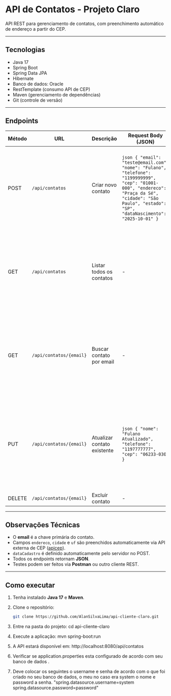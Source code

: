 # API de Contatos - Projeto Claro

API REST para gerenciamento de contatos, com preenchimento automático de endereço a partir do CEP.

---

## Tecnologias

- Java 17
- Spring Boot
- Spring Data JPA
- Hibernate
- Banco de dados: Oracle
- RestTemplate (consumo API de CEP)
- Maven (gerenciamento de dependências)
- Git (controle de versão)

---

## Endpoints

| Método | URL | Descrição | Request Body (JSON) | Response Exemplo |
|--------|-----|-----------|-------------------|----------------|
| POST | `/api/contatos` | Criar novo contato | ```json { "email": "teste@email.com", "nome": "Fulano", "telefone": "1199999999", "cep": "01001-000", "endereco": "Praça da Sé", "cidade": "São Paulo", "estado": "SP", "dataNascimento": "2025-10-01" }``` | ```json { "email": "teste@email.com", "nome": "Fulano", "telefone": "1199999999", "cep": "01001-000", "endereco": "Praça da Sé", "cidade": "São Paulo", "uf": "SP", "dataNascimento": "2025-10-01", "dataCadastro": "2025-10-01T21:00:00" }``` |
| GET | `/api/contatos` | Listar todos os contatos | - | ```json [ { "email": "teste@email.com", "nome": "Fulano", "telefone": "1199999999", "cep": "01001-000", "endereco": "Praça da Sé", "cidade": "São Paulo", "uf": "SP", "dataNascimento": "2025-10-01", "dataCadastro": "2025-10-01T21:00:00" } ]``` |
| GET | `/api/contatos/{email}` | Buscar contato por email | - | ```json { "email": "teste@email.com", "nome": "Fulano", "telefone": "1199999999", "cep": "01001-000", "endereco": "Praça da Sé", "cidade": "São Paulo", "uf": "SP", "dataNascimento": "2025-10-01", "dataCadastro": "2025-10-01T21:00:00" }``` |
| PUT | `/api/contatos/{email}` | Atualizar contato existente | ```json { "nome": "Fulano Atualizado", "telefone": "1197777777", "cep": "06233-030" }``` | ```json { "email": "teste@email.com", "nome": "Fulano Atualizado", "telefone": "1197777777", "cep": "06233-030", "endereco": "Rua Paula Rodrigues", "cidade": "Osasco", "uf": "SP", "dataNascimento": "2025-10-01", "dataCadastro": "2025-10-01T21:00:00" }``` |
| DELETE | `/api/contatos/{email}` | Excluir contato | - | 204 No Content |

---

## Observações Técnicas

- O **email** é a chave primária do contato.
- Campos `endereco`, `cidade` e `uf` são preenchidos automaticamente via API externa de CEP ([apicep](https://cdn.apicep.com/)).
- `dataCadastro` é definido automaticamente pelo servidor no POST.
- Todos os endpoints retornam **JSON**.
- Testes podem ser feitos via **Postman** ou outro cliente REST.

---

## Como executar

1. Tenha instalado **Java 17** e **Maven**.
2. Clone o repositório:
   ```bash
   git clone https://github.com/AlanSilvaLima/api-cliente-claro.git

3. Entre na pasta do projeto: cd api-cliente-claro

4. Execute a aplicação: mvn spring-boot:run

5. A API estará disponível em: http://localhost:8080/api/contatos

6. Verificar se application.properties esta configurado de acordo com seu banco de dados .
7. Deve colocar os seguintes o username e senha de acordo com o que foi criado no seu banco de dados, o meu no caso era system o nome e password a senha. "spring.datasource.username=system
   spring.datasource.password=password"


